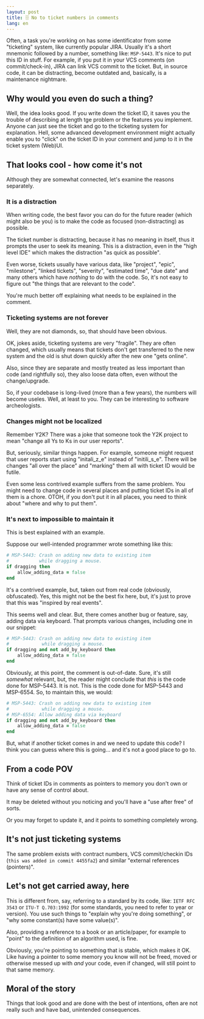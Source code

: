 ```yaml
---
layout: post
title: 🗄 No to ticket numbers in comments
lang: en
---
```



Often, a task you're working on has some identificator from some
"ticketing" system, like currently popular JIRA.  Usually it's a short
mnemonic followed by a number, something like: `MSP-5443`.  It's nice
to put this ID in stuff.  For example, if you put it in your VCS
comments (on commit/check-in), JIRA can link VCS commit to the ticket.
But, in source code, it can be distracting, become outdated and,
basically, is a maintenance nightmare.

## Why would you even do such a thing?

Well, the idea looks good. If you write down the ticket ID, it saves
you the trouble of describing at length tge problem or the features
you implement.  Anyone can just see the ticket and go to the ticketing
system for explanation.  Hell, some advanced development environment
might actually enable you to "click" on the ticket ID in your comment
and jump to it in the ticket system (Web)UI.


## That looks cool - how come it's not

Although they are somewhat connected, let's examine the reasons
separately.

### It is a distraction

When writing code, the best favor you can do for the future reader
(which might also be you) is to make the code as focused
(non-distracting) as possible.

The ticket number is distracting, because it has no meaning in itself,
thus it prompts the user to seek its meaning. This is a distraction,
even in the "high level IDE" which makes the distraction "as quick as
possible".

Even worse, tickets usually have various data, like "project", "epic",
"milestone", "linked tickets", "severity", "estimated time", "due
date" and many others which have _nothing_ to do with the code. So,
it's not easy to figure out "the things that are relevant to the
code".

You're much better off explaining what needs to be explained in the
comment.

### Ticketing systems are not forever

Well, they are not diamonds, so, that should have been obvious.

OK, jokes aside, ticketing systems are very "fragile". They are often
changed, which usually means that tickets don't get transferred to the
new system and the old is shut down quickly after the new one "gets
online".

Also, since they are separate and mostly treated as less important
than code (and rightfully so), they also loose data often, even
without the change/upgrade.

So, if your codebase is long-lived (more than a few years), the numbers
will become useles. Well, at least to you. They can be interesting
to software archeologists.

### Changes might not be localized

Remember Y2K? There was a joke that someone took the Y2K project to
mean "change all Ys to Ks in our user reports".

But, seriously, similar things happen. For example, someone might
request that user reports start using "initali_z_e" instead of
"initili_s_e". There will be changes "all over the place" and
"marking" them all with ticket ID would be futile.

Even some less contrived example suffers from the same problem.  You
might need to change code in several places and putting ticket IDs in
all of them is a chore. OTOH, if you don't put it in all places, you
need to think about "where and why to put them".

### It's next to impossible to maintain it

This is best explained with an example.

Suppose our well-intended programmer wrote something like this:

```ruby
# MSP-5443: Crash on adding new data to existing item
#           while dragging a mouse.
if dragging then
    allow_adding_data = false
end
```
	
It's a contrived example, but, taken out from real code (obviously,
obfuscated). Yes, this might not be the best fix here, but, it's just
to prove that this was "inspired by real events".

This seems well and clear. But, there comes another bug or feature,
say, adding data via keyboard. That prompts various changes,
including one in our snippet:

```ruby
# MSP-5443: Crash on adding new data to existing item
#            while dragging a mouse.
if dragging and not add_by_keyboard then
    allow_adding_data = false
end
```
	
Obviously, at this point, the comment is out-of-date. Sure, it's still
_somewhat_ relevant, but, the reader might conclude that _this_ is the
code done for MSP-5443. It is not. This is the code done for MSP-5443
and MSP-6554. So, to maintain this, we would:

```ruby
# MSP-5443: Crash on adding new data to existing item
#            while dragging a mouse.
# MSP-6554: Allow adding data via keyboard
if dragging and not add_by_keyboard then
    allow_adding_data = false
end
```

But, what if another ticket comes in and we need to update this code?
I think you can guess where this is going... and it's not a good place
to go to.


## From a code POV

Think of ticket IDs in comments as pointers to memory you don't own
or have any sense of control about.

It may be deleted without you noticing and you'll have a "use after
free" of sorts.

Or you may forget to update it, and it points to something completely
wrong.

## It's not just ticketing systems

The same problem exists with contract numbers, VCS commit/checkin
IDs (`this was added in commit 4455fa2`) and similar "external
references (pointers)".

## Let's not get carried away, here

This is different from, say, referring to a standard by its code,
like: `IETF RFC 3543` or `ITU-T Q.703:1992` (for some standards, you
need to refer to year or version). You use such things to "explain why
you're doing something", or "why some constant(s) have some value(s)".

Also, providing a reference to a book or an article/paper, for example
to "point" to the definition of an algorithm used, is fine.

Obviously, you're pointing to something that is stable, which makes it
OK. Like having a pointer to some memory you know will not be freed,
moved or otherwise messed up with _and_ your code, even if changed,
will still point to that same memory.


## Moral of the story

Things that look good and are done with the best of intentions, often
are not really such and have bad, unintended consequences.
